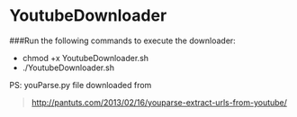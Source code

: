 # YoutubeDownloader

###Run the following commands to execute the downloader:
* chmod +x YoutubeDownloader.sh
* ./YoutubeDownloader.sh

PS: youParse.py file downloaded from
>http://pantuts.com/2013/02/16/youparse-extract-urls-from-youtube/
